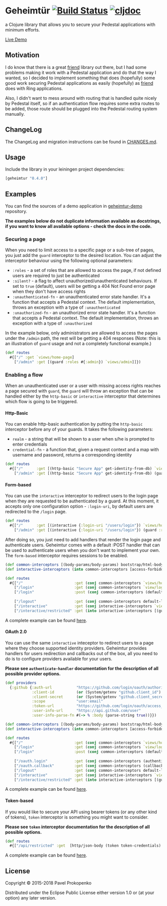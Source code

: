 # Geheimtür [![Build Status](https://travis-ci.org/propan/geheimtur.png)](https://travis-ci.org/propan/geheimtur) [![cljdoc](https://cljdoc.xyz/badge/geheimtur/geheimtur)](https://cljdoc.xyz/d/geheimtur/geheimtur/CURRENT)

a Clojure library that allows you to secure your Pedestal applications with minimum efforts.

[Live Demo](http://geheimtur.herokuapp.com)

## Motivation

I do know that there is a great [friend](https://github.com/cemerick/friend) library out there, but I had some problems making it work with a Pedestal application and do that the way I wanted, so I decided to implement something that does (hopefully) some good work securing Pedestal applications as easily (hopefully) as [friend](https://github.com/cemerick/friend) does with Ring applications.

Also, I didn't want to mess around with routing that is handled quite nicely by Pedestal itself, so if an authentication flow
requires some extra routes to be added, those route should be plugged into the Pedestal routing system manually.

## ChangeLog

The ChangeLog and migration instructions can be found in [CHANGES.md](CHANGES.md).

## Usage

Include the library in your leiningen project dependencies:

```clojure
[geheimtur "0.4.0"]
```

## Examples

You can find the sources of a demo application in [geheimtur-demo](https://github.com/propan/geheimtur-demo) repository.

**The examples below do not duplicate information available as docstrings, if you want to know all available options - check the docs in the code.**

### Securing a page

When you need to limit access to a specific page or a sub-tree of pages, you just add the `guard` interceptor to the desired location.
You can adjust the interceptor behaviour using the following optional parameters:

- `:roles` - a set of roles that are allowed to access the page, if not defined users are required to just be authenticated
- `:silent?` - a flag to affect unauthorized/unauthenticated behaviours. If set to `true` (default), users will be getting a 404 Not Found error page when they don't have access rights
- `:unauthenticated-fn` - an unauthenticated error state handler. It's a function that accepts a Pedestal context. The default implementation, throws an exception with a type of `:unauthenticated`
- `:unauthorized-fn` - an unauthorized error state handler. It's a function that accepts a Pedestal context. The default implementation, throws an exception with a type of `:unauthorized`

In the example below, only administrators are allowed to access the pages under the `/admin` path, the rest will be getting a 404 responses (Note:
this is an illustration of `guard` usage and not a completely functional example.)

```clojure
(def routes
  #{["/" :get `views/home-page]
    ["/admin" :get [(guard :roles #{:admin}) `views/admin]]})
```

### Enabling a flow

When an unauthenticated user or a user with missing access rights reaches a page secured with `guard`, the `guard` will throw an exception that
can be handled either by the `http-basic` or `interactive` interceptor that determines which flow is going to be triggered.

#### Http-Basic

You can enable http-basic authentication by putting the `http-basic` interceptor before any of your guards. It takes the following parameters:

- `realm` - a string that will be shown to a user when s/he is prompted to enter credentials
- `credential-fn` - a function that, given a request context and a map with username and password, returns a corresponding identity

```clojure
(def routes
  #{["/"      :get [(http-basic "Secure App" get-identity-from-db) `views/home-page]]
    ["/admin" :get [(http-basic "Secure App" get-identity-from-db) (guard :roles #{:admin}) `views/admin]]})
```

#### Form-based

You can use the `interactive` interceptor to redirect users to the login page when they are requested to be authenticated by a guard.
At this moment, it accepts only one configuration option - `:login-uri`, by default users are redirected to the `/login` page.

```clojure
(def routes
  #{["/"      :get [(interactive {:login-uri "/users/login"}) `views/home-page]]
    ["/admin" :get [(interactive {:login-uri "/users/login"}) (guard :roles #{:admin}) `views/admin]])
```

After doing so, you just need to add handlers that render the login page and authenticate users. Geheimtur comes with a default :POST handler
that can be used to authenticate users when you don't want to implement your own. The `form-based` interceptor requires sessions to be enabled.

```clojure
(def common-interceptors [(body-params/body-params) bootstrap/html-body session-interceptor])
(def interactive-interceptors (into common-interceptors [access-forbidden-interceptor (interactive {})]))

(def routes
  #{["/"                       :get (conj common-interceptors `views/home-page)]
    ["/login"                  :get (conj common-interceptors `view/login-page)]
    ["/login"                  :post (conj common-interceptors (default-login-handler {:credential-fn credentials
                                                                                       :form-reader   identity}))]
    ["/logout"                 :get (conj common-interceptors default-logout-handler)]
    ["/interactive"            :get (conj interactive-interceptors `views/interactive-index)]
    ["/interactive/restricted" :get (into interactive-interceptors [(guard :silent? false) `views/interactive-restricted])]})
```

A complete example can be found [here](https://github.com/propan/geheimtur-demo).

#### OAuth 2.0

You can use the same `interactive` inteceptor to redirect users to a page where they choose supported identity providers.
Geheimtur provides handlers for users redirection and callbacks out of the box, all you need to do is to configure providers available for your users.

**Please see `authenticate-handler` documentation for the description of all possible provider options.**

```clojure
(def providers
  {:github {:auth-url           "https://github.com/login/oauth/authorize"
            :client-id          (or (System/getenv "github.client_id") "client-id")
            :client-secret      (or (System/getenv "github.client_secret") "client-secret")
            :scope              "user:email"
            :token-url          "https://github.com/login/oauth/access_token"
            :user-info-url      "https://api.github.com/user"
            :user-info-parse-fn #(-> % :body (parse-string true))}})

(def common-interceptors [(body-params/body-params) bootstrap/html-body session-interceptor])
(def interactive-interceptors (into common-interceptors [access-forbidden-interceptor (interactive {})]))

(def routes
  #{["/"                       :get (conj common-interceptors `views/home-page)]
    ["/login"                  :get (conj common-interceptors `view/login-page)]
    ["/login"                  :post (conj common-interceptors (default-login-handler {:credential-fn credentials
                                                                                       :form-reader   identity}))]
    ["/oauth.login"            :get (conj common-interceptors (authenticate-handler providers))]
    ["/oauth.callback"         :get (conj common-interceptors (callback-handler providers))]
    ["/logout"                 :get (conj common-interceptors default-logout-handler)]
    ["/interactive"            :get (conj interactive-interceptors `views/interactive-index)]
    ["/interactive/restricted" :get (into interactive-interceptors [(guard :silent? false) `views/interactive-restricted])]})
```

A complete example can be found [here](https://github.com/propan/geheimtur-demo).

#### Token-based

If you would like to secure your API using bearer tokens (or any other kind of tokens), `token` interceptor is something you might want to consider.

**Please see `token` interceptor documentation for the description of all possible options.**

```clojure
(def routes
  #{["/api/restricted" :get  [http/json-body (token token-credentials) (guard :silent? false) `views/api-restricted]]})
```

A complete example can be found [here](https://github.com/propan/geheimtur-demo).

## License

Copyright © 2015-2018 Pavel Prokopenko

Distributed under the Eclipse Public License either version 1.0 or (at your option) any later version.
